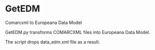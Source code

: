 # GetEDM
Comarcxml to Europeana Data Model

GetEDM.py transforms COMARCXML files into Europeana Data Model.

The script drops data_edm.xml file as a result.
